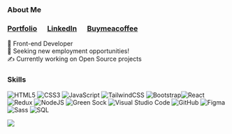 
 

 
### About Me
 
### <a href="https://hfleming-portfolio.glitch.me/" target="_blank">Portfolio</a>&nbsp;&nbsp;&nbsp;&nbsp;&nbsp;&nbsp;<a href="https://linkedin.com/in/hannafleming1/" target="_blank">LinkedIn</a>&nbsp;&nbsp;&nbsp;&nbsp;&nbsp;&nbsp;<a href="https://www.buymeacoffee.com/hannafleming" target="_blank">Buymeacoffee</a>
 

🚀 Front-end Developer <br>
💼 Seeking new employment opportunities!<br>
✍️ Currently working on Open Source projects<br>
 
### Skills
![HTML5](https://img.shields.io/badge/html5-%23E34F26.svg?style=for-the-badge&logo=html5&logoColor=white) ![CSS3](https://img.shields.io/badge/css3-%231572B6.svg?style=for-the-badge&logo=css3&logoColor=white)  ![JavaScript](https://img.shields.io/badge/javascript-%23323330.svg?style=for-the-badge&logo=javascript&logoColor=%23F7DF1E) ![TailwindCSS](https://img.shields.io/badge/tailwindcss-%2338B2AC.svg?style=for-the-badge&logo=tailwind-css&logoColor=white) ![Bootstrap](https://img.shields.io/badge/bootstrap-%23563D7C.svg?style=for-the-badge&logo=bootstrap&logoColor=white)![React](https://img.shields.io/badge/react-%2320232a.svg?style=for-the-badge&logo=react&logoColor=%2361DAFB) ![Redux](https://img.shields.io/badge/redux-%23593d88.svg?style=for-the-badge&logo=redux&logoColor=white) ![NodeJS](https://img.shields.io/badge/node.js-6DA55F?style=for-the-badge&logo=node.js&logoColor=white) ![Green Sock](https://img.shields.io/badge/green%20sock-88CE02?style=for-the-badge&logo=greensock&logoColor=white)
![Visual Studio Code](https://img.shields.io/badge/Visual%20Studio%20Code-0078d7.svg?style=for-the-badge&logo=visual-studio-code&logoColor=white) ![GitHub](https://img.shields.io/badge/github-%23121011.svg?style=for-the-badge&logo=github&logoColor=white) ![Figma](https://img.shields.io/badge/figma-%23F24E1E.svg?style=for-the-badge&logo=figma&logoColor=white) ![Sass](https://img.shields.io/badge/Sass-CC6699?style=for-the-badge&logo=sass&logoColor=white)
 ![SQL](https://img.shields.io/badge/SQL-CC2927?style=for-the-badge&logo=microsoftsqlserver&logoColor=#CC2927)
 
 
<!-- <img width="400px" src="https://github-readme-stats.vercel.app/api?username=hannafleming&show_icons=true&theme=transparent"> -->

[![](https://visitcount.itsvg.in/api?id=hannafleming&label=Profile%20Views&color=12&icon=0&pretty=true)](https://visitcount.itsvg.in)




